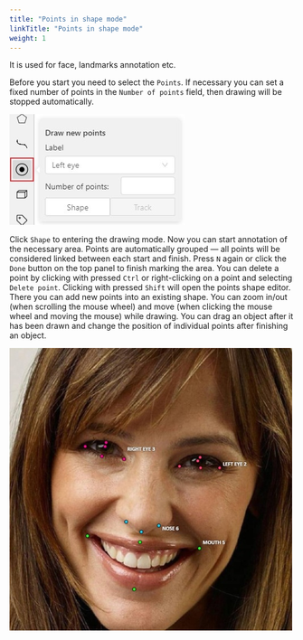```yaml
---
title: "Points in shape mode"
linkTitle: "Points in shape mode"
weight: 1
---
```


It is used for face, landmarks annotation etc.

Before you start you need to select the `Points`. If necessary you can set a fixed number of points
in the `Number of points` field, then drawing will be stopped automatically.

![Highlighted "Point" button with "Draw new points" window](/images/image042.jpg)

Click `Shape` to entering the drawing mode. Now you can start annotation of the necessary area.
Points are automatically grouped — all points will be considered linked between each start and finish.
Press `N` again or click the `Done` button on the top panel to finish marking the area.
You can delete a point by clicking with pressed `Ctrl` or right-clicking on a point and selecting `Delete point`.
Clicking with pressed `Shift` will open the points shape editor.
There you can add new points into an existing shape. You can zoom in/out (when scrolling the mouse wheel)
and move (when clicking the mouse wheel and moving the mouse) while drawing. You can drag an object after
it has been drawn and change the position of individual points after finishing an object.

![Example of annotation with different points](/images/image063_affectnet.jpg)
